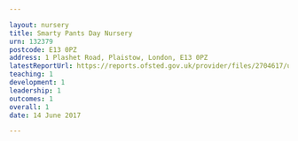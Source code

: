 ```yaml
---

layout: nursery
title: Smarty Pants Day Nursery
urn: 132379
postcode: E13 0PZ
address: 1 Plashet Road, Plaistow, London, E13 0PZ
latestReportUrl: https://reports.ofsted.gov.uk/provider/files/2704617/urn/132379.pdf
teaching: 1
development: 1
leadership: 1
outcomes: 1
overall: 1
date: 14 June 2017

---
```

